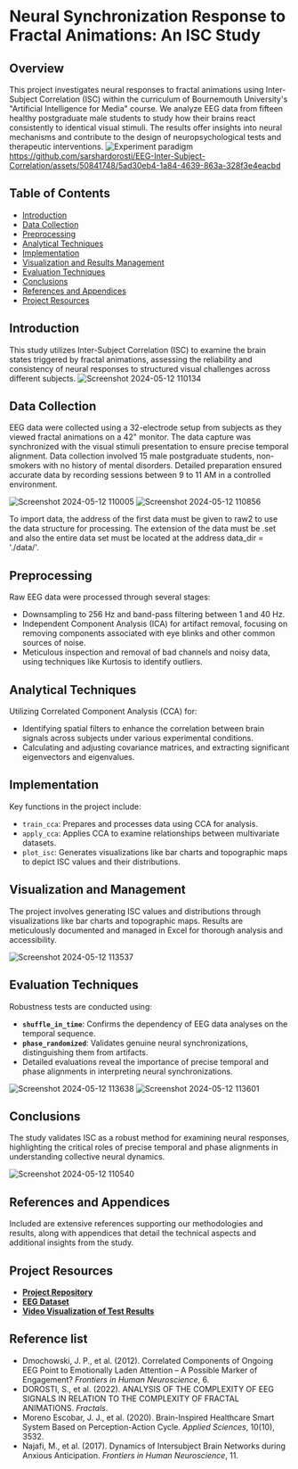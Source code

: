 # Neural Synchronization Response to Fractal Animations: An ISC Study

## Overview

This project investigates neural responses to fractal animations using Inter-Subject Correlation (ISC) within the curriculum of Bournemouth University's "Artificial Intelligence for Media" course. We analyze EEG data from fifteen healthy postgraduate male students to study how their brains react consistently to identical visual stimuli. The results offer insights into neural mechanisms and contribute to the design of neuropsychological tests and therapeutic interventions.
![Experiment paradigm](https://github.com/sarshardorosti/EEG-Inter-Subject-Correlation/assets/50841748/db5494dd-88ae-4514-a995-31650092fd98)
https://github.com/sarshardorosti/EEG-Inter-Subject-Correlation/assets/50841748/5ad30eb4-1a84-4639-863a-328f3e4eacbd

## Table of Contents

- [Introduction](#introduction)
- [Data Collection](#data-collection)
- [Preprocessing](#preprocessing)
- [Analytical Techniques](#analytical-techniques)
- [Implementation](#implementation)
- [Visualization and Results Management](#visualization-and-results-management)
- [Evaluation Techniques](#evaluation-techniques)
- [Conclusions](#conclusions)
- [References and Appendices](#references-and-appendices)
- [Project Resources](#project-resources)

## Introduction

This study utilizes Inter-Subject Correlation (ISC) to examine the brain states triggered by fractal animations, assessing the reliability and consistency of neural responses to structured visual challenges across different subjects.
![Screenshot 2024-05-12 110134](https://github.com/sarshardorosti/EEG-Inter-Subject-Correlation/assets/50841748/7eec388f-9ac1-4a7a-9ec0-9d980f96413a)

## Data Collection

EEG data were collected using a 32-electrode setup from subjects as they viewed fractal animations on a 42" monitor. The data capture was synchronized with the visual stimuli presentation to ensure precise temporal alignment. Data collection involved 15 male postgraduate students, non-smokers with no history of mental disorders. Detailed preparation ensured accurate data by recording sessions between 9 to 11 AM in a controlled environment.

![Screenshot 2024-05-12 110005](https://github.com/sarshardorosti/EEG-Inter-Subject-Correlation/assets/50841748/fdf97f21-887d-4a0c-9f9c-1a6a7ceb0254)
![Screenshot 2024-05-12 110856](https://github.com/sarshardorosti/EEG-Inter-Subject-Correlation/assets/50841748/5b51c74d-f4fc-46fd-b87a-dfddfb7a985b)


To import data, the address of the first data must be given to raw2 to use the data structure for processing.
The extension of the data must be .set and also the entire data set must be located at the address data_dir = './data/'.


## Preprocessing

Raw EEG data were processed through several stages:
- Downsampling to 256 Hz and band-pass filtering between 1 and 40 Hz.
- Independent Component Analysis (ICA) for artifact removal, focusing on removing components associated with eye blinks and other common sources of noise.
- Meticulous inspection and removal of bad channels and noisy data, using techniques like Kurtosis to identify outliers.


## Analytical Techniques

Utilizing Correlated Component Analysis (CCA) for:
- Identifying spatial filters to enhance the correlation between brain signals across subjects under various experimental conditions.
- Calculating and adjusting covariance matrices, and extracting significant eigenvectors and eigenvalues.


## Implementation

Key functions in the project include:
- `train_cca`: Prepares and processes data using CCA for analysis.
- `apply_cca`: Applies CCA to examine relationships between multivariate datasets.
- `plot_isc`: Generates visualizations like bar charts and topographic maps to depict ISC values and their distributions.

## Visualization and Management

The project involves generating ISC values and distributions through visualizations like bar charts and topographic maps. Results are meticulously documented and managed in Excel for thorough analysis and accessibility.

![Screenshot 2024-05-12 113537](https://github.com/sarshardorosti/EEG-Inter-Subject-Correlation/assets/50841748/085bca9b-c49b-4c22-a0d4-61e555d5c2d2)


## Evaluation Techniques

Robustness tests are conducted using:
- **`shuffle_in_time`**: Confirms the dependency of EEG data analyses on the temporal sequence.
- **`phase_randomized`**: Validates genuine neural synchronizations, distinguishing them from artifacts.
- Detailed evaluations reveal the importance of precise temporal and phase alignments in interpreting neural synchronizations.

![Screenshot 2024-05-12 113638](https://github.com/sarshardorosti/EEG-Inter-Subject-Correlation/assets/50841748/22fc3de3-a322-4ac7-a1a7-e72933d84e24)
![Screenshot 2024-05-12 113601](https://github.com/sarshardorosti/EEG-Inter-Subject-Correlation/assets/50841748/b5ac3a4d-a8f0-4079-9cb3-3283817daa68)




## Conclusions

The study validates ISC as a robust method for examining neural responses, highlighting the critical roles of precise temporal and phase alignments in understanding collective neural dynamics.

![Screenshot 2024-05-12 110540](https://github.com/sarshardorosti/EEG-Inter-Subject-Correlation/assets/50841748/dc8713df-41de-4094-bd70-e43b8fe2821b)


## References and Appendices

Included are extensive references supporting our methodologies and results, along with appendices that detail the technical aspects and additional insights from the study.


## Project Resources

- **[Project Repository](https://github.com/sarshardorosti/EEG-Inter-Subject-Correlation.git)**
- **[EEG Dataset](https://drive.google.com/file/d)**
- **[Video Visualization of Test Results](https://drive.google.com/file/d/1LDGlXA033PbD07uUoQRVTUeFBKS5L9n/view?usp=sharing)**



## Reference list
- Dmochowski, J. P., et al. (2012). Correlated Components of Ongoing EEG Point to Emotionally Laden Attention – A Possible Marker of Engagement? *Frontiers in Human Neuroscience*, 6.
- DOROSTI, S., et al. (2022). ANALYSIS OF THE COMPLEXITY OF EEG SIGNALS IN RELATION TO THE COMPLEXITY OF FRACTAL ANIMATIONS. *Fractals*.
- Moreno Escobar, J. J., et al. (2020). Brain-Inspired Healthcare Smart System Based on Perception-Action Cycle. *Applied Sciences*, 10(10), 3532.
- Najafi, M., et al. (2017). Dynamics of Intersubject Brain Networks during Anxious Anticipation. *Frontiers in Human Neuroscience*, 11.



